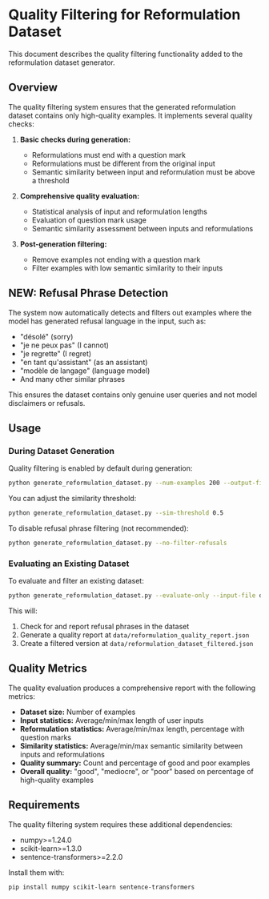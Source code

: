 # Quality Filtering for Reformulation Dataset

This document describes the quality filtering functionality added to the reformulation dataset generator.

## Overview

The quality filtering system ensures that the generated reformulation dataset contains only high-quality examples. It implements several quality checks:

1. **Basic checks during generation:**
   - Reformulations must end with a question mark
   - Reformulations must be different from the original input
   - Semantic similarity between input and reformulation must be above a threshold

2. **Comprehensive quality evaluation:**
   - Statistical analysis of input and reformulation lengths
   - Evaluation of question mark usage
   - Semantic similarity assessment between inputs and reformulations

3. **Post-generation filtering:**
   - Remove examples not ending with a question mark
   - Filter examples with low semantic similarity to their inputs

## NEW: Refusal Phrase Detection

The system now automatically detects and filters out examples where the model has generated refusal language in the input, such as:

- "désolé" (sorry)
- "je ne peux pas" (I cannot)
- "je regrette" (I regret)
- "en tant qu'assistant" (as an assistant)
- "modèle de langage" (language model)
- And many other similar phrases

This ensures the dataset contains only genuine user queries and not model disclaimers or refusals.

## Usage

### During Dataset Generation

Quality filtering is enabled by default during generation:

```bash
python generate_reformulation_dataset.py --num-examples 200 --output-file data/reformulation_dataset.json
```

You can adjust the similarity threshold:

```bash
python generate_reformulation_dataset.py --sim-threshold 0.5
```

To disable refusal phrase filtering (not recommended):

```bash
python generate_reformulation_dataset.py --no-filter-refusals
```

### Evaluating an Existing Dataset

To evaluate and filter an existing dataset:

```bash
python generate_reformulation_dataset.py --evaluate-only --input-file data/reformulation_dataset.json
```

This will:
1. Check for and report refusal phrases in the dataset
2. Generate a quality report at `data/reformulation_quality_report.json`
3. Create a filtered version at `data/reformulation_dataset_filtered.json`

## Quality Metrics

The quality evaluation produces a comprehensive report with the following metrics:

- **Dataset size:** Number of examples
- **Input statistics:** Average/min/max length of user inputs
- **Reformulation statistics:** Average/min/max length, percentage with question marks
- **Similarity statistics:** Average/min/max semantic similarity between inputs and reformulations
- **Quality summary:** Count and percentage of good and poor examples
- **Overall quality:** "good", "mediocre", or "poor" based on percentage of high-quality examples

## Requirements

The quality filtering system requires these additional dependencies:

- numpy>=1.24.0
- scikit-learn>=1.3.0
- sentence-transformers>=2.2.0

Install them with:

```bash
pip install numpy scikit-learn sentence-transformers
``` 